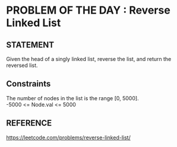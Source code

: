 # PROBLEM OF THE DAY : Reverse Linked List

## STATEMENT 
Given the head of a singly linked list, reverse the list, and return the reversed list.

## Constraints

The number of nodes in the list is the range [0, 5000].<br>
-5000 <= Node.val <= 5000
## REFERENCE 

https://leetcode.com/problems/reverse-linked-list/